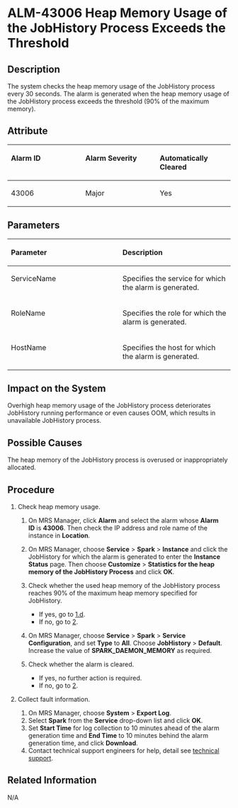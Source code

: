 # ALM-43006 Heap Memory Usage of the JobHistory Process Exceeds the Threshold<a name="EN-US_TOPIC_0125375677"></a>

## Description<a name="s41d3893c9bbe4ca89107cbedd668c0b3"></a>

The system checks the heap memory usage of the JobHistory process every 30 seconds. The alarm is generated when the heap memory usage of the JobHistory process exceeds the threshold \(90% of the maximum memory\).

## Attribute<a name="sfef568985c354e5fb01a535c64b623e5"></a>

<a name="t4e32235214a04f6a9d88c47e0275fd21"></a>
<table><thead align="left"><tr id="rb3b8011a38194aedb34dd8e9441e32d6"><th class="cellrowborder" valign="top" width="33.33333333333333%" id="mcps1.1.4.1.1"><p id="afd0256b116544531ba9a44471ae8399e"><a name="afd0256b116544531ba9a44471ae8399e"></a><a name="afd0256b116544531ba9a44471ae8399e"></a>Alarm ID</p>
</th>
<th class="cellrowborder" valign="top" width="33.33333333333333%" id="mcps1.1.4.1.2"><p id="ad195d4963c284067a9dd11b47ba38422"><a name="ad195d4963c284067a9dd11b47ba38422"></a><a name="ad195d4963c284067a9dd11b47ba38422"></a>Alarm Severity</p>
</th>
<th class="cellrowborder" valign="top" width="33.33333333333333%" id="mcps1.1.4.1.3"><p id="a9e517ac9270b4f44811f469ef530bd9a"><a name="a9e517ac9270b4f44811f469ef530bd9a"></a><a name="a9e517ac9270b4f44811f469ef530bd9a"></a>Automatically Cleared</p>
</th>
</tr>
</thead>
<tbody><tr id="r9afcb9f3ac974f9c9bd6267672eb273d"><td class="cellrowborder" valign="top" width="33.33333333333333%" headers="mcps1.1.4.1.1 "><p id="aa858a87838fb43cd9c7b364250e4b534"><a name="aa858a87838fb43cd9c7b364250e4b534"></a><a name="aa858a87838fb43cd9c7b364250e4b534"></a>43006</p>
</td>
<td class="cellrowborder" valign="top" width="33.33333333333333%" headers="mcps1.1.4.1.2 "><p id="a8ee9059a32b84543b89757db892089b7"><a name="a8ee9059a32b84543b89757db892089b7"></a><a name="a8ee9059a32b84543b89757db892089b7"></a>Major</p>
</td>
<td class="cellrowborder" valign="top" width="33.33333333333333%" headers="mcps1.1.4.1.3 "><p id="a088ddd08a3f14cd184203b4bdab18ccf"><a name="a088ddd08a3f14cd184203b4bdab18ccf"></a><a name="a088ddd08a3f14cd184203b4bdab18ccf"></a>Yes</p>
</td>
</tr>
</tbody>
</table>

## Parameters<a name="s17d1387fdb7149febf73a19d1af00a57"></a>

<a name="t3530c7decc634903939887d8195d8971"></a>
<table><thead align="left"><tr id="r441d82b7cccc4f4fa2461faf0478c5ad"><th class="cellrowborder" valign="top" width="50%" id="mcps1.1.3.1.1"><p id="ab27b12fc392d4344aa9b02530c8be419"><a name="ab27b12fc392d4344aa9b02530c8be419"></a><a name="ab27b12fc392d4344aa9b02530c8be419"></a>Parameter</p>
</th>
<th class="cellrowborder" valign="top" width="50%" id="mcps1.1.3.1.2"><p id="aac0e6cabe9134d0a9be19456c499dbad"><a name="aac0e6cabe9134d0a9be19456c499dbad"></a><a name="aac0e6cabe9134d0a9be19456c499dbad"></a>Description</p>
</th>
</tr>
</thead>
<tbody><tr id="r1cf3119ec9f044a8a0bc20198499ce2d"><td class="cellrowborder" valign="top" width="50%" headers="mcps1.1.3.1.1 "><p id="a25b391439c9e4e69b27d89f4cf6eeb95"><a name="a25b391439c9e4e69b27d89f4cf6eeb95"></a><a name="a25b391439c9e4e69b27d89f4cf6eeb95"></a>ServiceName</p>
</td>
<td class="cellrowborder" valign="top" width="50%" headers="mcps1.1.3.1.2 "><p id="a08b8ab3ab5d843ac848b58bd524d29a3"><a name="a08b8ab3ab5d843ac848b58bd524d29a3"></a><a name="a08b8ab3ab5d843ac848b58bd524d29a3"></a>Specifies the service for which the alarm is generated.</p>
</td>
</tr>
<tr id="r1e027d0974c44d7ca99691c22378bc50"><td class="cellrowborder" valign="top" width="50%" headers="mcps1.1.3.1.1 "><p id="a2c1802af1b544b75a86c17c6b89c41e6"><a name="a2c1802af1b544b75a86c17c6b89c41e6"></a><a name="a2c1802af1b544b75a86c17c6b89c41e6"></a>RoleName</p>
</td>
<td class="cellrowborder" valign="top" width="50%" headers="mcps1.1.3.1.2 "><p id="ab7062cadddaa40cd9dcd2ebc9f4eeaa2"><a name="ab7062cadddaa40cd9dcd2ebc9f4eeaa2"></a><a name="ab7062cadddaa40cd9dcd2ebc9f4eeaa2"></a>Specifies the role for which the alarm is generated.</p>
</td>
</tr>
<tr id="r1663ff362dd6463ab7630152db5b6f92"><td class="cellrowborder" valign="top" width="50%" headers="mcps1.1.3.1.1 "><p id="a9b094026ebc64fa19bbc0e9954515ad8"><a name="a9b094026ebc64fa19bbc0e9954515ad8"></a><a name="a9b094026ebc64fa19bbc0e9954515ad8"></a>HostName</p>
</td>
<td class="cellrowborder" valign="top" width="50%" headers="mcps1.1.3.1.2 "><p id="a427b56078d8c487eb51152e30261e1ac"><a name="a427b56078d8c487eb51152e30261e1ac"></a><a name="a427b56078d8c487eb51152e30261e1ac"></a>Specifies the host for which the alarm is generated.</p>
</td>
</tr>
</tbody>
</table>

## Impact on the System<a name="sb3abc782185648c685547aabb9314f7e"></a>

Overhigh heap memory usage of the JobHistory process deteriorates JobHistory running performance or even causes OOM, which results in unavailable JobHistory process.

## Possible Causes<a name="s719d5012270844a68dd561f5cab96c34"></a>

The heap memory of the JobHistory process is overused or inappropriately allocated.

## Procedure<a name="s5aee06dfc8794beeb2da9b8922ea6e8a"></a>

1.  Check heap memory usage.
    1.  On MRS Manager, click  **Alarm** and select the alarm whose **Alarm ID** is **43006**. Then check the IP address and role name of the instance in **Location**.
    2.  On MRS Manager, choose  **Service** \> **Spark** \> **Instance** and click the JobHistory for which the alarm is generated to enter the **Instance Status** page. Then choose **Customize** \>  **Statistics for the heap memory of the JobHistory Process**  and click **OK**.
    3.  Check whether the used heap memory of the JobHistory process reaches 90% of the maximum heap memory specified for JobHistory.
        -   If yes, go to  [1.d](#l757b2c570a454fefb4b20e7a5a2f7100).
        -   If no, go to  [2](#l6496331719ca41bebe5148ba0d28a93e).

    4.  <a name="l757b2c570a454fefb4b20e7a5a2f7100"></a>On MRS Manager, choose  **Service** \> **Spark** \> **Service Configuration**, and set **Type** to **All**. Choose **JobHistory** \> **Default**. Increase the value of **SPARK\_DAEMON\_MEMORY**  as required.
    5.  Check whether the alarm is cleared.
        -   If yes, no further action is required.
        -   If no, go to  [2](#l6496331719ca41bebe5148ba0d28a93e).

2.  <a name="l6496331719ca41bebe5148ba0d28a93e"></a>Collect fault information.
    1.  On MRS Manager, choose  **System** \> **Export Log**.
    2.  Select  **Spark** from the **Service** drop-down list and click **OK**.
    3.  Set  **Start Time** for log collection to 10 minutes ahead of the alarm generation time and **End Time** to 10 minutes behind the alarm generation time, and click **Download**.
    4.  Contact technical support engineers for help, detail see  [technical support](https://docs.otc.t-systems.com/en-us/public/learnmore.html).


## Related Information<a name="sa5f3a20b57bc4b1ebb6894de279d1d4c"></a>

N/A

